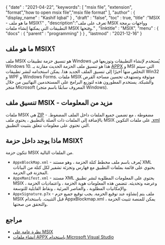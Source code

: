 {
  "date" : "2021-04-22",
  "keywords": [ "msix file", "extension", "format","how to open msix file","msix file format" ],
  "author" : {
    "display_name" : "Kashif Iqbal"
} ,
  "draft" : "false",
  "toc" : true,
  "title" :"MSIX - ما هو ملف MSIX؟" ,
  "description":"تعرف على ملف MSIX وواجهات برمجة التطبيقات التي يمكنها إنشاء ملفات MSIX وفتحها." ,
  "linktitle" : "MSIX",
  "menu" : {
    "docs" : {
      "parent" : "programming"
}
} ,
  "lastmod" : "2021-12-16"
}

## ما هو ملف MSIX؟

ملف MSIX هو تنسيق حزمة تطبيقات Windows يُستخدم لإنشاء التطبيقات وتوزيعها في Windows 10. هذا هو تنسيق ملف الحزمة الحديث مقارنة بـ [APPX](/ar/programming/appx/) و MSI التي سيتم التخلص منها أخيرًا إلى تنسيق الملف الجديد هذا. يمكن استخدامه لنشر تطبيقات Win32 و WPF و Windows Forms. ملفات MSIX موثوقة وتستهدف تحسين مساحة القرص والشبكة. يستخدم المطورون هذه لتوزيع البرامج على المستخدمين النهائيين من خلال متجر Microsoft (المعروف سابقًا باسم متجر Windows).

## تنسيق ملف MSIX - مزيد من المعلومات

ملفات MSIX هي [ZIP](/ar/compression/zip/) - مضغوطة ، مع تضمين جميع الملفات داخل الملف المضغوط. بالإضافة إلى الملفات ذات الصلة بالتطبيق ، يحتوي ملف MSIX على ملفات التكوين [.xml](/ar/web/xml/) التي تحتوي على معلومات تتعلق بتثبيت التطبيق.

## ماذا يوجد داخل حزمة MSIX؟

تتكون حزمة MSIX من الملفات التالية.

* `AppxBlockMap.xml` - يُعرف باسم ملف مخطط كتلة الحزمة ، وهو مستند XML يحتوي على قائمة بملفات التطبيق مع فهارس وتجزئة تشفير لكل كتلة من البيانات المخزنة في الحزمة.
* `AppxManifest.xml` - مستند XML يحتوي على المعلومات المطلوبة لنشر تطبيق MSIX وعرضه وتحديثه. تتضمن هذه المعلومات هوية الحزمة ، واعتماديات الحزمة ، والإمكانيات المطلوبة ، والعناصر المرئية ، ونقاط القابلية للتوسعة.
* `AppxSignature.p7x` - ملف يتم إنشاؤه عند توقيع الحزمة. يجب توقيع جميع حزم MSIX قبل التثبيت. باستخدام AppxBlockmap.xml ، يمكن للمنصة تثبيت الحزمة والتحقق من صحتها.

## مراجع

* [نظرة عامة على MSIX](https://learn.microsoft.com/en-us/windows/msix/overview)
* [إنشاء ملفات APPX باستخدام Microsoft Visual Studio](https://learn.microsoft.com/en-us/windows/msix/desktop/vs-package-overview)

